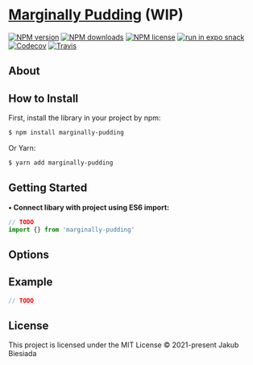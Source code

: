 # [Marginally Pudding](https://github.com/native-ly/marginally-pudding) (WIP)

[![NPM version](https://img.shields.io/npm/v/marginally-pudding?style=flat-square)](https://www.npmjs.com/package/marginally-pudding)
[![NPM downloads](https://img.shields.io/npm/dm/marginally-pudding?style=flat-square)](https://www.npmjs.com/package/marginally-pudding)
[![NPM license](https://img.shields.io/npm/l/marginally-pudding?style=flat-square)](https://www.npmjs.com/package/marginally-pudding)
[![run in expo snack](https://img.shields.io/badge/Run%20in%20Snack-4630EB?style=flat-square&logo=EXPO&labelColor=FFF&logoColor=000)](https://snack.expo.io/<EXPO_ACCOUNT_HERE>/<SNACK_NAME_HERE>)
[![Codecov](https://img.shields.io/codecov/c/github/native-ly/marginally-pudding?style=flat-square)](https://codecov.io/gh/native-ly/marginally-pudding)
[![Travis](https://img.shields.io/travis/native-ly/marginally-pudding/master?style=flat-square)](https://travis-ci.org/native-ly/marginally-pudding)

## About

<!-- TODO -->

## How to Install

First, install the library in your project by npm:

```sh
$ npm install marginally-pudding
```

Or Yarn:

```sh
$ yarn add marginally-pudding
```

## Getting Started

**• Connect libary with project using ES6 import:**

```js
// TODO
import {} from 'marginally-pudding'
```

## Options

## Example

```jsx
// TODO
```

## License

This project is licensed under the MIT License © 2021-present Jakub Biesiada
